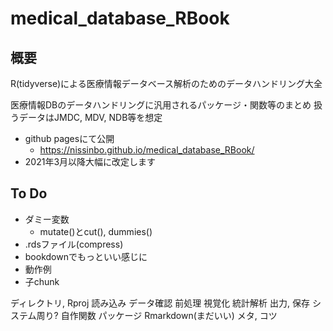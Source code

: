 # medical_database_RBook

## 概要
R(tidyverse)による医療情報データベース解析のためのデータハンドリング大全  
  
医療情報DBのデータハンドリングに汎用されるパッケージ・関数等のまとめ
扱うデータはJMDC, MDV, NDB等を想定  

- github pagesにて公開
  - https://nissinbo.github.io/medical_database_RBook/
- 2021年3月以降大幅に改定します

## To Do
- ダミー変数
  - mutate()とcut(), dummies()
- .rdsファイル(compress)
- bookdownでもっといい感じに
- 動作例
- 子chunk

ディレクトリ, Rproj
読み込み
データ確認
前処理
視覚化
統計解析
出力, 保存
システム周り?
自作関数
パッケージ
Rmarkdown(まだいい)
メタ, コツ
